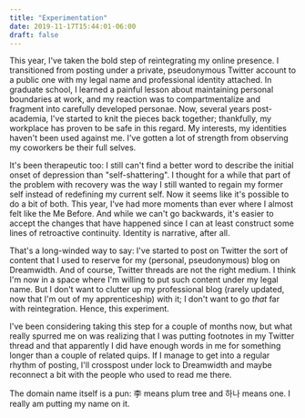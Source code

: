 ```yaml
---
title: "Experimentation"
date: 2019-11-17T15:44:01-06:00
draft: false
---
```


This year, I've taken the bold step of reintegrating my online presence. I transitioned from posting under a private, pseudonymous Twitter account to a public one with my legal name and professional identity attached. In graduate school, I learned a painful lesson about maintaining personal boundaries at work, and my reaction was to compartmentalize and fragment into carefully developed personae. Now, several years post-academia, I've started to knit the pieces back together; thankfully, my workplace has proven to be safe in this regard. My interests, my identities haven't been used against me. I've gotten a lot of strength from observing my coworkers be their full selves.

It's been therapeutic too: I still can't find a better word to describe the initial onset of depression than "self-shattering". I thought for a while that part of the problem with recovery was the way I still wanted to regain my former self instead of redefining my current self. Now it seems like it's possible to do a bit of both. This year, I've had more moments than ever where I almost felt like the Me Before. And while we can't go backwards, it's easier to accept the changes that have happened since I can at least construct some lines of retroactive continuity. Identity is narrative, after all.

That's a long-winded way to say: I've started to post on Twitter the sort of content that I used to reserve for my (personal, pseudonymous) blog on Dreamwidth. And of course, Twitter threads are not the right medium. I think I'm now in a space where I'm willing to put such content under my legal name. But I don't want to clutter up my professional blog (rarely updated, now that I'm out of my apprenticeship) with it; I don't want to go _that_ far with reintegration. Hence, this experiment.

I've been considering taking this step for a couple of months now, but what really spurred me on was realizing that I was putting footnotes in my Twitter thread and that apparently I did have enough words in me for something longer than a couple of related quips. If I manage to get into a regular rhythm of posting, I'll crosspost under lock to Dreamwidth and maybe reconnect a bit with the people who used to read me there.

The domain name itself is a pun: 李 means plum tree and 하나 means one. I really am putting my name on it.

